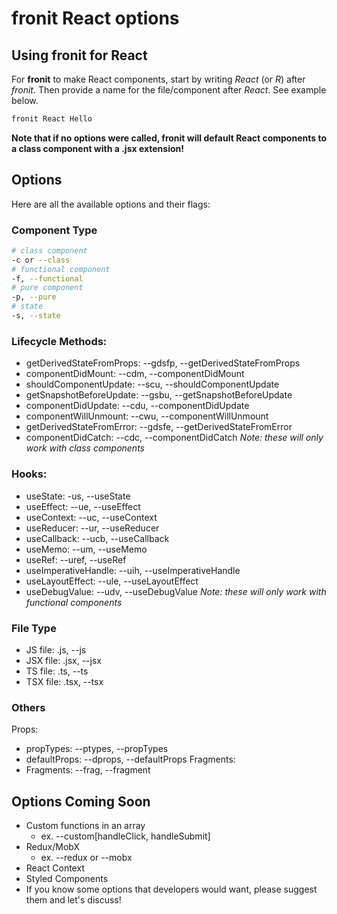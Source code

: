 # fronit React options

## Using fronit for React
For **fronit** to make React components, start by writing *React* (or *R*) after *fronit*. Then provide a name for the file/component after *React*. See example below.
```sh
fronit React Hello
```
**Note that if no options were called, fronit will default React components to a class component with a .jsx extension!**

## Options
Here are all the available options and their flags:

### Component Type
```sh
# class component
-c or --class
# functional component
-f, --functional
# pure component
-p, --pure
# state
-s, --state
```

### Lifecycle Methods:
- getDerivedStateFromProps: --gdsfp, --getDerivedStateFromProps
- componentDidMount: --cdm, --componentDidMount
- shouldComponentUpdate: --scu, --shouldComponentUpdate
- getSnapshotBeforeUpdate: --gsbu, --getSnapshotBeforeUpdate
- componentDidUpdate: --cdu, --componentDidUpdate
- componentWillUnmount: --cwu, --componentWillUnmount
- getDerivedStateFromError: --gdsfe, --getDerivedStateFromError
- componentDidCatch: --cdc, --componentDidCatch
*Note: these will only work with class components*

### Hooks:
- useState: -us, --useState
- useEffect: --ue, --useEffect
- useContext: --uc, --useContext
- useReducer: --ur, --useReducer
- useCallback: --ucb, --useCallback
- useMemo: --um, --useMemo
- useRef: --uref, --useRef
- useImperativeHandle: --uih, --useImperativeHandle
- useLayoutEffect: --ule, --useLayoutEffect
- useDebugValue: --udv, --useDebugValue
*Note: these will only work with functional components*

### File Type
- JS file: .js, --js
- JSX file: .jsx, --jsx
- TS file: .ts, --ts
- TSX file: .tsx, --tsx

### Others
Props:
- propTypes: --ptypes, --propTypes
- defaultProps: --dprops, --defaultProps
Fragments:
- Fragments: --frag, --fragment

## Options Coming Soon
- Custom functions in an array
  - ex. --custom[handleClick, handleSubmit]
- Redux/MobX
  - ex. --redux or --mobx
- React Context
- Styled Components
- If you know some options that developers would want, please suggest them and let's discuss!